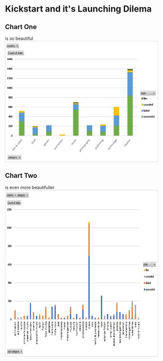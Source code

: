 # Kickstart and it's Launching Dilema

## Chart One
is so beautiful
<img src="charts/chart_1.png" width="700" height="400">


## Chart Two
is even more beautifuller
<img src="charts/chart_2.png" width="900" height="550">
